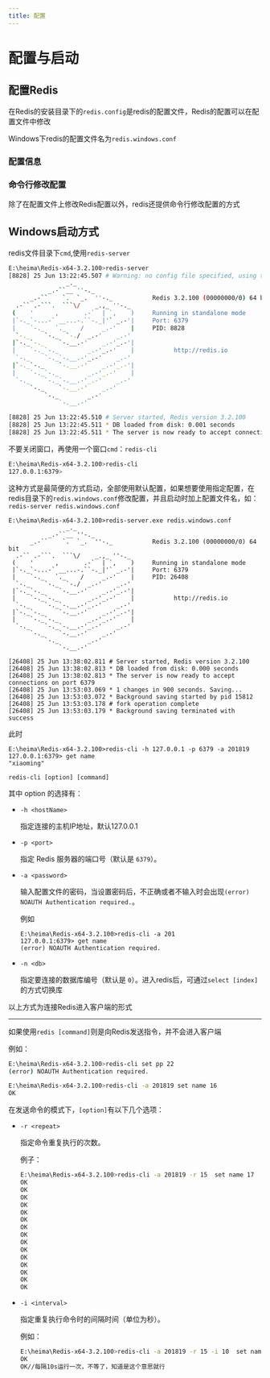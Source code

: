```yaml
---
title: 配置
---
```


# 配置与启动

## 配置Redis

在Redis的安装目录下的`redis.config`是redis的配置文件，Redis的配置可以在配置文件中修改

Windows下redis的配置文件名为`redis.windows.conf`



### 配置信息





### 命令行修改配置

除了在配置文件上修改Redis配置以外，redis还提供命令行修改配置的方式





## Windows启动方式

redis文件目录下`cmd`,使用`redis-server`

```bash
E:\heima\Redis-x64-3.2.100>redis-server
[8828] 25 Jun 13:22:45.507 # Warning: no config file specified, using the default config. In order to specify a config file use redis-server /path/to/redis.conf
                _._
           _.-``__ ''-._
      _.-``    `.  `_.  ''-._           Redis 3.2.100 (00000000/0) 64 bit
  .-`` .-```.  ```\/    _.,_ ''-._
 (    '      ,       .-`  | `,    )     Running in standalone mode
 |`-._`-...-` __...-.``-._|'` _.-'|     Port: 6379
 |    `-._   `._    /     _.-'    |     PID: 8828
  `-._    `-._  `-./  _.-'    _.-'
 |`-._`-._    `-.__.-'    _.-'_.-'|
 |    `-._`-._        _.-'_.-'    |           http://redis.io
  `-._    `-._`-.__.-'_.-'    _.-'
 |`-._`-._    `-.__.-'    _.-'_.-'|
 |    `-._`-._        _.-'_.-'    |
  `-._    `-._`-.__.-'_.-'    _.-'
      `-._    `-.__.-'    _.-'
          `-._        _.-'
              `-.__.-'

[8828] 25 Jun 13:22:45.510 # Server started, Redis version 3.2.100
[8828] 25 Jun 13:22:45.511 * DB loaded from disk: 0.001 seconds
[8828] 25 Jun 13:22:45.511 * The server is now ready to accept connections on port 6379
```

不要关闭窗口，再使用一个窗口`cmd`：`redis-cli`

```bash
E:\heima\Redis-x64-3.2.100>redis-cli
127.0.0.1:6379>
```

这种方式是最简便的方式启动，全部使用默认配置，如果想要使用指定配置，在redis目录下的`redis.windows.conf`修改配置，并且启动时加上配置文件名，如：
`redis-server redis.windows.conf`

```bash{1}
E:\heima\Redis-x64-3.2.100>redis-server.exe redis.windows.conf
                _._
           _.-``__ ''-._
      _.-``    `.  `_.  ''-._           Redis 3.2.100 (00000000/0) 64 bit
  .-`` .-```.  ```\/    _.,_ ''-._
 (    '      ,       .-`  | `,    )     Running in standalone mode
 |`-._`-...-` __...-.``-._|'` _.-'|     Port: 6379
 |    `-._   `._    /     _.-'    |     PID: 26408
  `-._    `-._  `-./  _.-'    _.-'
 |`-._`-._    `-.__.-'    _.-'_.-'|
 |    `-._`-._        _.-'_.-'    |           http://redis.io
  `-._    `-._`-.__.-'_.-'    _.-'
 |`-._`-._    `-.__.-'    _.-'_.-'|
 |    `-._`-._        _.-'_.-'    |
  `-._    `-._`-.__.-'_.-'    _.-'
      `-._    `-.__.-'    _.-'
          `-._        _.-'
              `-.__.-'

[26408] 25 Jun 13:38:02.811 # Server started, Redis version 3.2.100
[26408] 25 Jun 13:38:02.813 * DB loaded from disk: 0.000 seconds
[26408] 25 Jun 13:38:02.813 * The server is now ready to accept connections on port 6379
[26408] 25 Jun 13:53:03.069 * 1 changes in 900 seconds. Saving...
[26408] 25 Jun 13:53:03.072 * Background saving started by pid 15812
[26408] 25 Jun 13:53:03.178 # fork operation complete
[26408] 25 Jun 13:53:03.179 * Background saving terminated with success
```

此时



```bash{1}
E:\heima\Redis-x64-3.2.100>redis-cli -h 127.0.0.1 -p 6379 -a 201819
127.0.0.1:6379> get name
"xiaoming"
```

`redis-cli [option] [command] `

其中 option 的选择有：

- `-h <hostName>`

  指定连接的主机IP地址，默认127.0.0.1

- `-p <port>`

  指定 Redis 服务器的端口号（默认是 `6379`）。

- `-a <password>`

  输入配置文件的密码，当设置密码后，不正确或者不输入时会出现`(error) NOAUTH Authentication required.`。

  例如

  ```bash{3}
  E:\heima\Redis-x64-3.2.100>redis-cli -a 201
  127.0.0.1:6379> get name
  (error) NOAUTH Authentication required.
  ```

- `-n <db>`

  指定要连接的数据库编号（默认是 `0`）。进入redis后，可通过`select [index]`的方式切换库

以上方式为连接Redis进入客户端的形式

---

如果使用`redis [command]`则是向Redis发送指令，并不会进入客户端

例如：

```bash
E:\heima\Redis-x64-3.2.100>redis-cli set pp 22
(error) NOAUTH Authentication required.

E:\heima\Redis-x64-3.2.100>redis-cli -a 201819 set name 16
OK
```

在发送命令的模式下，`[option]`有以下几个选项：

- `-r <repeat>`

   指定命令重复执行的次数。

  例子：

  ```bash
  E:\heima\Redis-x64-3.2.100>redis-cli -a 201819 -r 15  set name 17
  OK
  OK
  OK
  OK
  OK
  OK
  OK
  OK
  OK
  OK
  OK
  OK
  OK
  OK
  OK
  ```

  

- `-i <interval>`

  指定重复执行命令时的间隔时间（单位为秒）。

  例如：

  ```bash
  E:\heima\Redis-x64-3.2.100>redis-cli -a 201819 -r 15 -i 10  set name 17
  OK
  OK//每隔10s运行一次，不等了，知道是这个意思就行
  ```

  